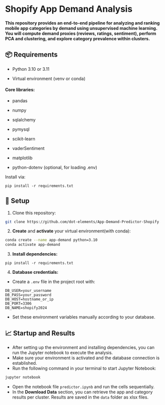 # Shopify App Demand Analysis

#### This repository provides an end-to-end pipeline for analyzing and ranking mobile app categories by demand using unsupervised machine learning. You will compute demand proxies (reviews, ratings, sentiment), perform PCA and clustering, and explore category prevalence within clusters.

## 📦 Requirements

- Python 3.10 or 3.11

- Virtual environment (venv or conda)

#### Core libraries:

- pandas

- numpy

- sqlalchemy

- pymysql

- scikit-learn

- vaderSentiment

- matplotlib

- python-dotenv (optional, for loading .env)

Install via:

``pip install -r requirements.txt``


## 🔧 Setup

1. Clone this repository:



```bash
git clone https://github.com/dot-elements/App-Demand-Predictor-Shopify.git
```



2. **Create** and **activate** your virtual environment(with conda):
```bash
conda create --name app-demand python=3.10
conda activate app-demand
```
3. **Install dependencies:**

``pip install -r requirements.txt``


4. **Database credentials:**
- Create a `.env` file in the project root with:
```dotenv
DB_USER=your_username
DB_PASS=your_password
DB_HOST=hostname_or_ip
DB_PORT=3306
DB_NAME=shopify2024
```

- Set these environment variables manually according to your database.

## 📈 Startup and Results
- After setting up the environment and installing dependencies, you can run the Jupyter notebook to execute the analysis.
- Make sure your environment is activated and the database connection is established.
- Run the following command in your terminal to start Jupyter Notebook:
```bash
jupyter notebook
```
- Open the notebook file `predictor.ipynb` and run the cells sequentially.
- In the **Download Data** section, you can retrieve the app and category results per cluster. Results are saved in the `data` folder as xlsx files.